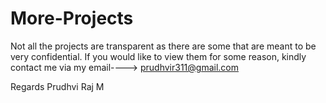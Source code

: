# More-Projects
Not all the projects are transparent as there are some that are meant to be very confidential. 
If you would like to view them for some reason, kindly contact me via my email---->
prudhvir311@gmail.com

Regards
Prudhvi Raj M
